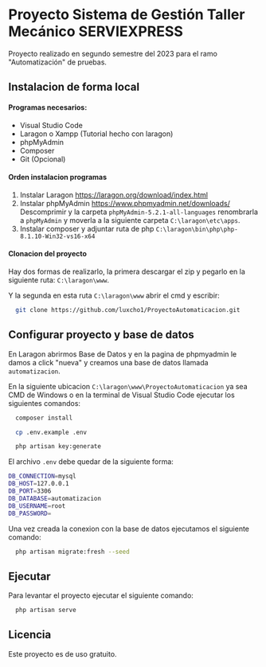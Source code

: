 
# Proyecto Sistema de Gestión Taller Mecánico SERVIEXPRESS

Proyecto realizado en segundo semestre del 2023 para el ramo "Automatización" de pruebas.


## Instalacion de forma local
#### Programas necesarios:

- Visual Studio Code
- Laragon o Xampp (Tutorial hecho con laragon)
- phpMyAdmin
- Composer
- Git (Opcional)

#### Orden instalacion programas

   1. Instalar Laragon https://laragon.org/download/index.html
2. Instalar phpMyAdmin https://www.phpmyadmin.net/downloads/
Descomprimir y la carpeta `phpMyAdmin-5.2.1-all-languages` renombrarla a `phpMyAdmin` y moverla a la siguiente carpeta `C:\laragon\etc\apps`.
3. Instalar composer y adjuntar ruta de php `C:\laragon\bin\php\php-8.1.10-Win32-vs16-x64`

#### Clonacion del proyecto

Hay dos formas de realizarlo, la primera descargar el zip y pegarlo en la siguiente ruta: `C:\laragon\www`.

Y la segunda en esta ruta `C:\laragon\www` abrir el cmd y escribir: 
```bash
  git clone https://github.com/luxcho1/ProyectoAutomaticacion.git
```

## Configurar proyecto y base de datos
En Laragon abrirmos Base de Datos y en la pagina de phpmyadmin le damos a click "nueva" y creamos una base de datos llamada `automatizacion`.

En la siguiente ubicacion `C:\laragon\www\ProyectoAutomaticacion` ya sea CMD de Windows o en la terminal de Visual Studio Code ejecutar los siguientes comandos:
```bash
  composer install
```
```bash
  cp .env.example .env
```
```bash
  php artisan key:generate
```

El archivo `.env` debe quedar de la siguiente forma:
```bash
DB_CONNECTION=mysql
DB_HOST=127.0.0.1
DB_PORT=3306
DB_DATABASE=automatizacion
DB_USERNAME=root
DB_PASSWORD=
```
Una vez creada la conexion con la base de datos ejecutamos el siguiente comando: 
```bash
  php artisan migrate:fresh --seed
```
## Ejecutar

Para levantar el proyecto ejecutar el siguiente comando:

```bash
  php artisan serve
```


## Licencia

Este proyecto es de uso gratuito.

